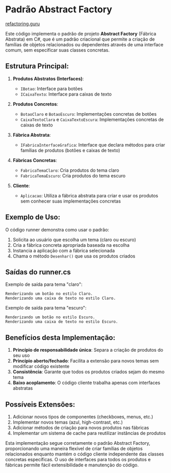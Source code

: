 # Padrão Abstract Factory

[refactoring.guru](https://refactoring.guru/pt-br/design-patterns/abstract-factory)

Este código implementa o padrão de projeto **Abstract Factory** (Fábrica Abstrata) em C#, que é um padrão criacional que permite a criação de famílias de objetos relacionados ou dependentes através de uma interface comum, sem especificar suas classes concretas.

## Estrutura Principal:

1. **Produtos Abstratos (Interfaces)**:

   - `IBotao`: Interface para botões
   - `ICaixaTexto`: Interface para caixas de texto

2. **Produtos Concretos**:

   - `BotaoClaro` e `BotaoEscuro`: Implementações concretas de botões
   - `CaixaTextoClara` e `CaixaTextoEscura`: Implementações concretas de caixas de texto

3. **Fábrica Abstrata**:

   - `IFabricaInterfaceGrafica`: Interface que declara métodos para criar famílias de produtos (botões e caixas de texto)

4. **Fábricas Concretas**:

   - `FabricaTemaClaro`: Cria produtos do tema claro
   - `FabricaTemaEscuro`: Cria produtos do tema escuro

5. **Cliente**:
   - `Aplicacao`: Utiliza a fábrica abstrata para criar e usar os produtos sem conhecer suas implementações concretas

## Exemplo de Uso:

O código runner demonstra como usar o padrão:

1. Solicita ao usuário que escolha um tema (claro ou escuro)
2. Cria a fábrica concreta apropriada baseada na escolha
3. Instancia a aplicação com a fábrica selecionada
4. Chama o método `Desenhar()` que usa os produtos criados

## Saídas do runner.cs

Exemplo de saída para tema "claro":

```
Renderizando um botão no estilo Claro.
Renderizando uma caixa de texto no estilo Claro.
```

Exemplo de saída para tema "escuro":

```
Renderizando um botão no estilo Escuro.
Renderizando uma caixa de texto no estilo Escuro.
```

## Benefícios desta Implementação:

1. **Princípio de responsabilidade única**: Separa a criação de produtos do seu uso
2. **Princípio aberto/fechado**: Facilita a extensão para novos temas sem modificar código existente
3. **Consistência**: Garante que todos os produtos criados sejam do mesmo tema
4. **Baixo acoplamento**: O código cliente trabalha apenas com interfaces abstratas

## Possíveis Extensões:

1. Adicionar novos tipos de componentes (checkboxes, menus, etc.)
2. Implementar novos temas (azul, high-contrast, etc.)
3. Adicionar métodos de criação para novos produtos nas fábricas
4. Implementar um sistema de cache para reutilizar instâncias de produtos

Esta implementação segue corretamente o padrão Abstract Factory, proporcionando uma maneira flexível de criar famílias de objetos relacionados enquanto mantém o código cliente independente das classes concretas específicas. O uso de interfaces para todos os produtos e fábricas permite fácil extensibilidade e manutenção do código.
